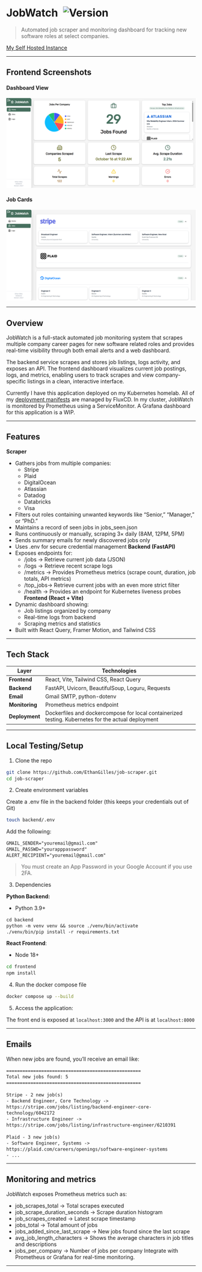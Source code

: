 # JobWatch &nbsp;![Version](https://img.shields.io/badge/version-0.9.18-blue?style=for-the-badge)
> Automated job scraper and monitoring dashboard 
for tracking new software roles at select companies.

[My Self Hosted Instance](https://jobwatch.ethan-fullstack.dev/)

---
## Frontend Screenshots
#### Dashboard View                                
![Dashboard Screenshot](https://github.com/EthanGilles/EthanGilles/blob/578a52d47ece3e59ee4f7f5a846b31b728556cdc/pics/jobwatchhome.png) 

#### Job Cards
![Job Cards Screenshot](https://github.com/EthanGilles/EthanGilles/blob/578a52d47ece3e59ee4f7f5a846b31b728556cdc/pics/jobwatchjobs.png)

---
## Overview
JobWatch is a full-stack automated job monitoring system that scrapes multiple 
company career pages for new software related roles and provides real-time 
visibility through both email alerts and a web dashboard.

The backend service scrapes and stores job listings, logs activity, and 
exposes an API. The frontend dashboard visualizes current job postings, logs, 
and metrics, enabling users to track scrapes and view company-specific
listings in a clean, interactive interface.

Currently I have this application deployed on my Kubernetes homelab. 
All of my [deployment manifests](https://github.com/EthanGilles/kube-homelab/tree/main/clusters/home/apps/jobwatch) are managed by FluxCD.
In my cluster, JobWatch is monitored by Prometheus using a ServiceMonitor. 
A Grafana dashboard for this application is a WIP.

---
## Features
**Scraper**
- Gathers jobs from multiple companies:
    - Stripe
    - Plaid
    - DigitalOcean
    - Atlassian
    - Datadog
    - Databricks
    - Visa
- Filters out roles containing unwanted keywords like “Senior,” “Manager,” or “PhD.”
- Maintains a record of seen jobs in jobs_seen.json
- Runs continuously or manually, scraping 3× daily (8AM, 12PM, 5PM)
- Sends summary emails for newly discovered jobs only
- Uses .env for secure credential management
**Backend (FastAPI)**
- Exposes endpoints for:
    - /jobs →  Retrieve current job data (JSON)
    - /logs →  Retrieve recent scrape logs
    - /metrics -> Provides Prometheus metrics (scrape count, duration, job totals, API metrics)
    - /top_jobs-> Retrieve current jobs with an even more strict filter
    - /health -> Provides an endpoint for Kubernetes liveness probes
**Frontend (React + Vite)**
- Dynamic dashboard showing:
    - Job listings organized by company
    - Real-time logs from backend
    - Scraping metrics and statistics
- Built with React Query, Framer Motion, and Tailwind CSS

---
## Tech Stack
| Layer | Technologies |
|-------|---------------|
| **Frontend** | React, Vite, Tailwind CSS, React Query |
| **Backend** | FastAPI, Uvicorn, BeautifulSoup, Loguru, Requests |
| **Email** | Gmail SMTP, python-dotenv |
| **Monitoring** | Prometheus metrics endpoint |
| **Deployment** | Dockerfiles and dockercompose for local containerized testing. Kubernetes for the actual deployment |


---
## Local Testing/Setup

1. Clone the repo

```bash
git clone https://github.com/EthanGilles/job-scraper.git
cd job-scraper
```

2. Create environment variables

Create a .env file in the backend folder (this keeps your credentials out of Git)
```bash
touch backend/.env
```

Add the following:
```
GMAIL_SENDER="youremail@gmail.com"
GMAIL_PASSWD="yourapppassword"
ALERT_RECIPIENT="youremail@gmail.com"
```
> You must create an App Password in your Google Account if you use 2FA.

3. Dependencies

**Python Backend:**
- Python 3.9+
```
cd backend
python -m venv venv && source ./venv/bin/activate
./venv/bin/pip install -r requirements.txt
```

**React Frontend**:
- Node 18+
```bash
cd frontend
npm install
```

4. Run the docker compose file
```bash
docker compose up --build
```

5. Access the application:

The front end is exposed at `localhost:3000` and the API is at `localhost:8000`

---
## Emails
When new jobs are found, you’ll receive an email like:

```
==================================================
Total new jobs found: 5
==================================================

Stripe - 2 new job(s)
- Backend Engineer, Core Technology -> https://stripe.com/jobs/listing/backend-engineer-core-technology/6042172
- Infrastructure Engineer -> https://stripe.com/jobs/listing/infrastructure-engineer/6210391

Plaid - 3 new job(s)
- Software Engineer, Systems -> https://plaid.com/careers/openings/software-engineer-systems
- ...
```

---
## Monitoring and metrics
JobWatch exposes Prometheus metrics such as:
- job_scrapes_total →  Total scrapes executed
- job_scrape_duration_seconds →  Scrape duration histogram
- job_scrapes_created →  Latest scrape timestamp
- jobs_total -> Total amount of jobs
- jobs_added_since_last_scrape -> New jobs found since the last scrape
- avg_job_length_characters -> Shows the average characters in job titles and descriptions
- jobs_per_company -> Number of jobs per company
Integrate with Prometheus or Grafana for real-time monitoring.

---
